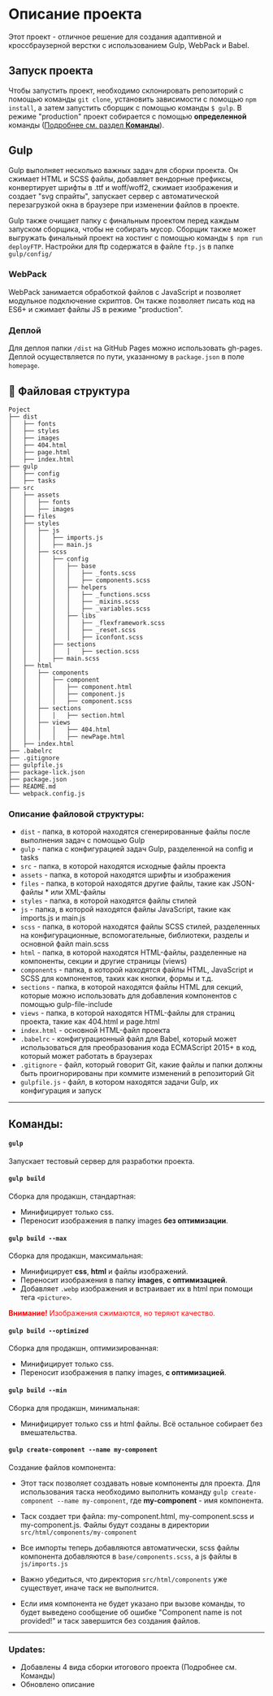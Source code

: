 # Описание проекта

Этот проект - отличное решение для создания адаптивной и кроссбраузерной верстки с использованием Gulp, WebPack и Babel.

## Запуск проекта

Чтобы запустить проект, необходимо склонировать репозиторий с помощью команды `git clone`, установить зависимости с помощью `npm install`, а затем запустить сборщик с помощью команды `$ gulp`. В режиме "production" проект собирается с помощью **определенной** команды (<u>Подробнее см. раздел **Команды**</u>).

## Gulp

Gulp выполняет несколько важных задач для сборки проекта.
Он сжимает HTML и SCSS файлы, добавляет вендорные префиксы, конвертирует шрифты в .ttf и woff/woff2, сжимает изображения и создает "svg cпрайты", запускает сервер с автоматической перезагрузкой окна в браузере при изменении файлов в проекте.

Gulp также очищает папку с финальным проектом перед каждым запуском сборщика, чтобы не собирать мусор. Сборщик также может выгружать финальный проект на хостинг с помощью команды `$ npm run deployFTP`.
Настройки для ftp содержатся в файле `ftp.js` в папке `gulp/config/`

### WebPack

WebPack занимается обработкой файлов c JavaScript и позволяет модульное подключение скриптов. Он также позволяет писать код на ES6+ и сжимает файлы JS в режиме "production".

### Деплой

Для деплоя папки `/dist` на GitHub Pages можно использовать gh-pages. Деплой осуществляется по пути, указанному в `package.json` в поле `homepage`.

## :open_file_folder: Файловая структура

```
Poject
├── dist
│   ├── fonts
│   ├── styles
│   ├── images
│   ├── 404.html
│   ├── page.html
│   ├── index.html
├── gulp
│   ├── config
│   ├── tasks
├── src
│   ├── assets
│   │   ├── fonts
│   │   ├── images
│   ├── files
│   ├── styles
│   │   ├── js
│   │   │   ├── imports.js
│   │   │   ├── main.js
│   │   ├── scss
│   │   │   ├── config
│   │   │   │   ├── base
│   │   │   │   │   ├── _fonts.scss
│   │   │   │   │   ├── components.scss
│   │   │   │   ├── helpers
│   │   │   │   │   ├── _functions.scss
│   │   │   │   │   ├── _mixins.scss
│   │   │   │   │   ├── _variables.scss
│   │   │   │   ├── libs
│   │   │   │   │   ├── _flexframework.scss
│   │   │   │   │   ├── _reset.scss
│   │   │   │   │   ├── iconfont.scss
│   │   │   ├── sections
│   │   │   │   │   ├── section.scss
│   │   │   ├── main.scss
│   ├── html
│   │   ├── components
│   │   │   ├── component
│   │   │   │   ├── component.html
│   │   │   │   ├── component.js
│   │   │   │   ├── component.scss
│   │   ├── sections
│   │   │   │   ├── section.html
│   │   ├── views
│   │   │   │   ├── 404.html
│   │   │   │   ├── newPage.html
│   ├── index.html
├── .babelrc
├── .gitignore
├── gulpfile.js
├── package-lick.json
├── package.json
├── README.md
└── webpack.config.js
```

### Описание файловой структуры:

- `dist` - папка, в которой находятся сгенерированные файлы после выполнения задач с помощью Gulp
- `gulp` - папка с конфигурацией задач Gulp, разделенной на config и tasks
- `src` - папка, в которой находятся исходные файлы проекта
- `assets` - папка, в которой находятся шрифты и изображения
- `files` - папка, в которой находятся другие файлы, такие как JSON-файлы \* или XML-файлы
- `styles` - папка, в которой находятся файлы стилей
- `js` - папка, в которой находятся файлы JavaScript, такие как imports.js и main.js
- `scss` - папка, в которой находятся файлы SCSS стилей, разделенных на конфигурационные, вспомогательные, библиотеки, разделы и основной файл main.scss
- `html` - папка, в которой находятся HTML-файлы, разделенные на компоненты, секции и другие страницы (views)
- `components` - папка, в которой находятся файлы HTML, JavaScript и SCSS для компонентов, таких как кнопки, формы и т.д.
- `sections` - папка, в которой находятся файлы HTML для секций, которые можно использовать для добавления компонентов с помощью gulp-file-include
- `views` - папка, в которой находятся HTML-файлы для страниц проекта, такие как 404.html и page.html
- `index.html` - основной HTML-файл проекта
- `.babelrc` - конфигурационный файл для Babel, который может использоваться для преобразования кода ECMAScript 2015+ в код, который может работать в браузерах
- `.gitignore` - файл, который говорит Git, какие файлы и папки должны быть проигнорированы при коммите изменений в репозиторий Git
- `gulpfile.js` - файл, в котором находятся задачи Gulp, их конфигурация и запуск

---

## Команды:

#### `gulp`

Запускает тестовый сервер для разработки проекта.

#### `gulp build`

Сборка для продакшн, стандартная:

- Минифицирует только css.
- Переносит изображения в папку images **без оптимизации**.

#### `gulp build --max`

Сборка для продакшн, максимальная:

- Минифицирует **css**, **html** и файлы изображений.
- Переносит изображения в папку **images**, **с оптимизацией**.
- Добавляет `.webp` изображения и встраивает их в html при помощи тега `<picture>`.

<span style="color:red">**Внимание!** Изображения сжимаются, но теряют качество.</span>

#### `gulp build --optimized`

Сборка для продакшн, оптимизированная:

- Минифицирует только css.
- Переносит изображения в папку images, **с оптимизацией**.

#### `gulp build --min`

Сборка для продакшн, минимальная:

- Минифицирует только css и html файлы. Всё остальное собирает без вмешательства.

#### `gulp create-component --name my-component`

Создание файлов компонента:

- Этот таск позволяет создавать новые компоненты для проекта. Для использования таска необходимо выполнить команду `gulp create-component --name my-component`, где **my-component** - имя компонента.

- Таск создает три файла: my-component.html, my-component.scss и my-component.js. Файлы будут созданы в директории `src/html/components/my-component`

- Все импорты теперь добавляются автоматически, scss файлы компонента добавляются в `base/components.scss`, а js файлы в `js/imports.js`

- Важно убедиться, что директория `src/html/components` уже существует, иначе таск не выполнится.

- Если имя компонента не будет указано при вызове команды, то будет выведено сообщение об ошибке "Component name is not provided!" и таск завершится без создания файлов.

---

### Updates:

- Добавлены 4 вида сборки итогового проекта (Подробнее см. Команды)
- Обновлено описание
